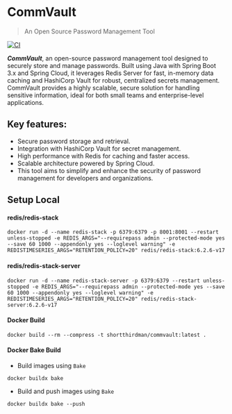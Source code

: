 # CommVault

> An Open Source Password Management Tool

[![CI](https://github.com/shortthirdman/CommVault/actions/workflows/maven-docker-triage.yml/badge.svg)](https://github.com/shortthirdman/CommVault/actions/workflows/maven-docker-triage.yml)

**_CommVault_**, an open-source password management tool designed to securely store and manage passwords. Built using Java with Spring Boot 3.x and Spring Cloud, it leverages Redis Server for fast, in-memory data caching and HashiCorp Vault for robust, centralized secrets management. CommVault provides a highly scalable, secure solution for handling sensitive information, ideal for both small teams and enterprise-level applications.

## Key features:

- Secure password storage and retrieval.
- Integration with HashiCorp Vault for secret management.
- High performance with Redis for caching and faster access.
- Scalable architecture powered by Spring Cloud.
- This tool aims to simplify and enhance the security of password management for developers and organizations.

## Setup Local

#### redis/redis-stack

```shell
docker run -d --name redis-stack -p 6379:6379 -p 8001:8001 --restart unless-stopped -e REDIS_ARGS="--requirepass admin --protected-mode yes --save 60 1000 --appendonly yes --loglevel warning" -e REDISTIMESERIES_ARGS="RETENTION_POLICY=20" redis/redis-stack:6.2.6-v17
```

#### redis/redis-stack-server

```shell
docker run -d --name redis-stack-server -p 6379:6379 --restart unless-stopped -e REDIS_ARGS="--requirepass admin --protected-mode yes --save 60 1000 --appendonly yes --loglevel warning" -e REDISTIMESERIES_ARGS="RETENTION_POLICY=20" redis/redis-stack-server:6.2.6-v17
```

#### Docker Build

```shell
docker build --rm --compress -t shortthirdman/commvault:latest .
```

#### Docker Bake Build

- Build images using `Bake`

```shell
docker buildx bake
```

- Build and push images using `Bake`

```shell
docker buildx bake --push
```